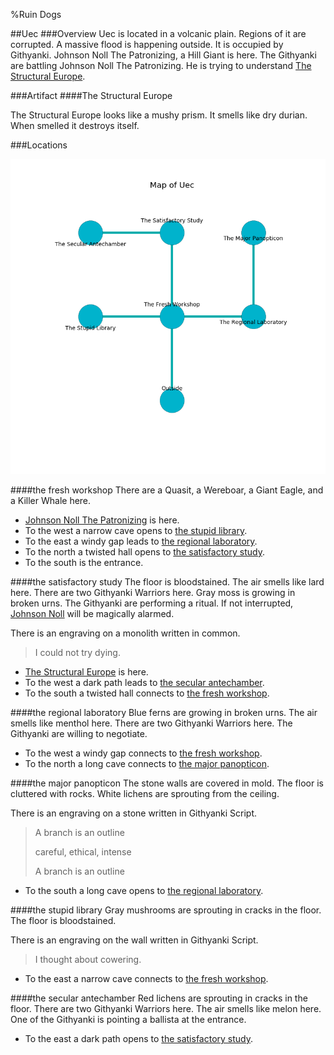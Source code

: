 %Ruin Dogs

##Uec
###Overview
Uec is located in a volcanic plain. Regions of it are corrupted. A massive flood is happening outside. It is occupied by Githyanki. <a name="Johnson-Noll-The-Patronizing"></a>Johnson Noll The Patronizing, a Hill Giant is here. The Githyanki are battling Johnson Noll The Patronizing. He  is trying to understand [The Structural Europe](#The-Structural-Europe). 



###Artifact
####<a name="The-Structural-Europe"></a>The Structural Europe


The Structural Europe looks like a mushy prism. It smells like dry	durian. When smelled it destroys itself. 





###Locations


![](../v2/images/Uec.png)

####<a name="the-fresh-workshop"></a>the fresh workshop
There are a Quasit, a Wereboar, a Giant Eagle, and a Killer Whale here. 



* [Johnson Noll The Patronizing](#Johnson-Noll-The-Patronizing) is here.
* To the west a narrow cave opens to [the stupid library](#the-stupid-library).
* To the east a windy gap leads to [the regional laboratory](#the-regional-laboratory).
* To the north a twisted hall opens to [the satisfactory study](#the-satisfactory-study).
* To the south is the entrance.


####<a name="the-satisfactory-study"></a>the satisfactory study
The floor is bloodstained. The air smells like lard here. There are two Githyanki Warriors here. Gray moss is growing in broken urns. The Githyanki are performing a ritual. If not interrupted, [Johnson Noll](#Johnson-Noll) will be magically alarmed. 

There is an engraving on a monolith written in common. 

> I could not try dying.
>


* [The Structural Europe](#The-Structural-Europe) is here.
* To the west a dark path leads to [the secular antechamber](#the-secular-antechamber).
* To the south a twisted hall connects to [the fresh workshop](#the-fresh-workshop).


####<a name="the-regional-laboratory"></a>the regional laboratory
Blue ferns are growing in broken urns. The air smells like menthol here. There are two Githyanki Warriors here. The Githyanki are willing to negotiate. 



* To the west a windy gap connects to [the fresh workshop](#the-fresh-workshop).
* To the north a long cave connects to [the major panopticon](#the-major-panopticon).


####<a name="the-major-panopticon"></a>the major panopticon
The stone walls are covered in mold. The floor is cluttered with rocks. White lichens are sprouting from the ceiling. 

There is an engraving on a stone written in Githyanki Script. 

> A branch is an outline
>
> careful, ethical, intense
>
> A branch is an outline
>


* To the south a long cave opens to [the regional laboratory](#the-regional-laboratory).


####<a name="the-stupid-library"></a>the stupid library
Gray mushrooms are sprouting in cracks in the floor. The floor is bloodstained. 

There is an engraving on the wall written in Githyanki Script. 

> I thought about cowering.
>


* To the east a narrow cave connects to [the fresh workshop](#the-fresh-workshop).


####<a name="the-secular-antechamber"></a>the secular antechamber
Red lichens are sprouting in cracks in the floor. There are two Githyanki Warriors here. The air smells like melon here. One of the Githyanki is pointing a ballista at the entrance. 



* To the east a dark path opens to [the satisfactory study](#the-satisfactory-study).


